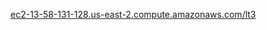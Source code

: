 [ec2-13-58-131-128.us-east-2.compute.amazonaws.com/lt3](http://ec2-13-58-131-128.us-east-2.compute.amazonaws.com/lt3)
